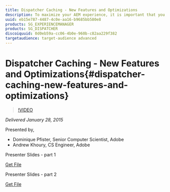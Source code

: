 ```yaml
---
title: Dispatcher Caching - New Features and Optimizations
description: To maximize your AEM experience, it is important that you fine tune your AEM Dispatcher cache.  This session will teach you about the newest features in AEM dispatcher and some ways you can optimize your cache.  The session will cover new features added between versions 4.1.0 and 4.1.9.
uuid: eb15e787-4487-4c0e-aa16-b9685bb580e8
products: SG_EXPERIENCEMANAGER
products: SG_DISPATCHER
discoiquuid: 0d0eb59a-cc06-4b0e-960b-c82aa229f382
targetaudience: target-audience advanced
---
```


# Dispatcher Caching - New Features and Optimizations{#dispatcher-caching-new-features-and-optimizations}

>[!VIDEO](https://video.tv.adobe.com/v/19378/?quality=9)

*Delivered January 28, 2015*

Presented by,

* Dominique Pfister, Senior Computer Scientist, Adobe
* Andrew Khoury, CS Engineer, Adobe

Presenter Slides - part 1

[Get File](assets/aemgems-dispatcher-caching-part1-jan-28-2015.pdf)

Presenter Slides - part 2

[Get File](assets/aemgems-dispatcher-caching-part2-jan-28-2015.pdf)
<!--
[Get back to the Overview](https://helpx.adobe.com/experience-manager/kt/eseminars/gems/aem-index.html)
-->
